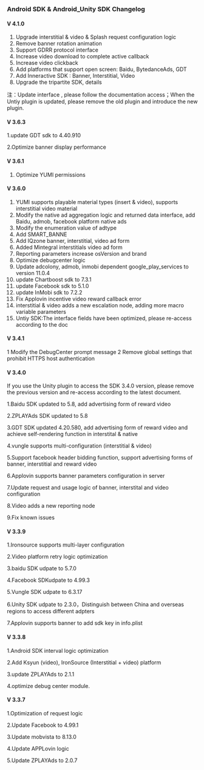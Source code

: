 ###  Android SDK & Android_Unity SDK Changelog

#### V 4.1.0

1. Upgrade interstitial & video & Splash request configuration logic
2. Remove banner rotation animation
3. Support GDRR protocol interface
4. Increase video download to complete active callback
5. Increase video clickback
6. Add platforms that support open screen: Baidu, BytedanceAds, GDT
7. Add  Inneractive SDK : Banner, Interstitial, Video
8. Upgrade the tripartite SDK, details 

注：Update  interface , please follow the documentation access；When the Untiy plugin is updated, please remove the old plugin and introduce the new plugin.


#### V 3.6.3

1.update GDT sdk to 4.40.910 

2.Optimize banner display performance

####  V 3.6.1

1. Optimize YUMI permissions

####  V 3.6.0

1. YUMI supports playable material types (insert & video), supports interstitial video material
2. Modify the native ad aggregation logic and returned data interface, add Baidu, admob, facebook platform native ads
3. Modify the enumeration value of adtype
4. Add SMART_BANNE
5. Add IQzone banner, interstitial, video ad form
6. Added Mintegral interstitials video ad form
7. Reporting parameters increase osVersion and brand
8. Optimize debugcenter logic
9. Update adcolony, admob, inmobi dependent google_play_services to version 11.0.4
10. update Chartboost sdk to 7.3.1
11. update Facebook sdk to 5.1.0
12. update InMobi sdk to 7.2.2
13. Fix Applovin incentive video reward callback error
14. interstitial & video adds a new escalation node, adding more macro variable parameters
15. Untiy SDK:The interface fields have been optimized, please re-access according to the doc

####  V 3.4.1
1 Modify the DebugCenter prompt message
2 Remove global settings that prohibit HTTPS host authentication

#### V 3.4.0

If you use the Unity plugin to access the SDK 3.4.0 version, please remove the previous version and re-access according to the latest document.

1.Baidu SDK updated to 5.8, add advertising form of reward video

2.ZPLAYAds SDK updated to 5.8

3.GDT SDK updated 4.20.580, add advertising form of reward video and achieve self-rendering function in interstital & native

4.vungle supports multi-configuration (interstitial & video)

5.Support facebook header bidding function, support advertising forms of banner, interstitial and reward video

6.Applovin supports banner parameters configuration in server 

7.Update request and usage logic of banner, interstital and video configuration

8.Video adds a new reporting node

9.Fix known issues


#### V 3.3.9

1.Ironsource supports multi-layer configuration

2.Video platform retry logic optimization

3.baidu SDK udpate to 5.7.0

4.Facebook SDKudpate to 4.99.3

5.Vungle SDK udpate to 6.3.17

6.Unity SDK udpate to 2.3.0，Distinguish between China and overseas regions to access different adpters

7.Applovin supports banner to add sdk key in info.plist


#### V 3.3.8

1.Android SDK interval logic optimization

2.Add  Ksyun (video), IronSource (Interstitial + video) platform

3.update ZPLAYAds to 2.1.1

4.optimize debug center module.

#### V 3.3.7
1.Optimization of request logic

2.Update Facebook to 4.99.1

3.Update mobvista to 8.13.0

4.Update APPLovin logic

5.Update ZPLAYAds to 2.0.7
